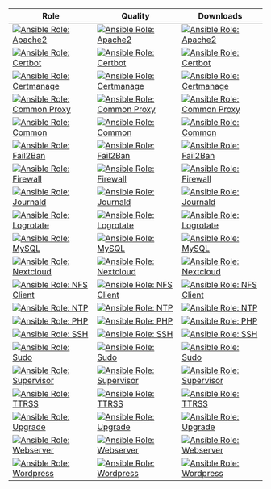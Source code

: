 | Role | Quality | Downloads |
| --- | --- | --- |
| [![Ansible Role: Apache2](https://img.shields.io/ansible/role/51300?style=flat-square)](https://galaxy.ansible.com/thorian93/ansible_role_apache2) | [![Ansible Role: Apache2](https://img.shields.io/ansible/quality/51300?style=flat-square)](https://galaxy.ansible.com/thorian93/ansible_role_apache2) | [![Ansible Role: Apache2](https://img.shields.io/ansible/role/d/51300?style=flat-square)](https://galaxy.ansible.com/thorian93/ansible_role_apache2) |
| [![Ansible Role: Certbot](https://img.shields.io/ansible/role/51302?style=flat-square)](https://galaxy.ansible.com/thorian93/ansible_role_certbot) | [![Ansible Role: Certbot](https://img.shields.io/ansible/quality/51302?style=flat-square)](https://galaxy.ansible.com/thorian93/ansible_role_certbot) | [![Ansible Role: Certbot](https://img.shields.io/ansible/role/d/51302?style=flat-square)](https://galaxy.ansible.com/thorian93/ansible_role_certbot) |
| [![Ansible Role: Certmanage](https://img.shields.io/ansible/role/51296?style=flat-square)](https://galaxy.ansible.com/thorian93/ansible_role_certmanage) | [![Ansible Role: Certmanage](https://img.shields.io/ansible/quality/51296?style=flat-square)](https://galaxy.ansible.com/thorian93/ansible_role_certmanage) | [![Ansible Role: Certmanage](https://img.shields.io/ansible/role/d/51296?style=flat-square)](https://galaxy.ansible.com/thorian93/ansible_role_certmanage) |
| [![Ansible Role: Common Proxy](https://img.shields.io/ansible/role/51252?style=flat-square)](https://galaxy.ansible.com/thorian93/ansible_role_common_proxy) | [![Ansible Role: Common Proxy](https://img.shields.io/ansible/quality/51252?style=flat-square)](https://galaxy.ansible.com/thorian93/ansible_role_common_proxy) | [![Ansible Role: Common Proxy](https://img.shields.io/ansible/role/d/51252?style=flat-square)](https://galaxy.ansible.com/thorian93/ansible_role_common_proxy) |
| [![Ansible Role: Common](https://img.shields.io/ansible/role/51293?style=flat-square)](https://galaxy.ansible.com/thorian93/ansible_role_common) | [![Ansible Role: Common](https://img.shields.io/ansible/quality/51293?style=flat-square)](https://galaxy.ansible.com/thorian93/ansible_role_common) | [![Ansible Role: Common](https://img.shields.io/ansible/role/d/51293?style=flat-square)](https://galaxy.ansible.com/thorian93/ansible_role_common) |
| [![Ansible Role: Fail2Ban](https://img.shields.io/ansible/role/51322?style=flat-square)](https://galaxy.ansible.com/thorian93/ansible_role_fail2ban) | [![Ansible Role: Fail2Ban](https://img.shields.io/ansible/quality/51322?style=flat-square)](https://galaxy.ansible.com/thorian93/ansible_role_fail2ban) | [![Ansible Role: Fail2Ban](https://img.shields.io/ansible/role/d/51322?style=flat-square)](https://galaxy.ansible.com/thorian93/ansible_role_fail2ban) |
| [![Ansible Role: Firewall](https://img.shields.io/ansible/role/51250?style=flat-square)](https://galaxy.ansible.com/thorian93/ansible_role_firewall) | [![Ansible Role: Firewall](https://img.shields.io/ansible/quality/51250?style=flat-square)](https://galaxy.ansible.com/thorian93/ansible_role_firewall) | [![Ansible Role: Firewall](https://img.shields.io/ansible/role/d/51250?style=flat-square)](https://galaxy.ansible.com/thorian93/ansible_role_firewall) |
| [![Ansible Role: Journald](https://img.shields.io/ansible/role/51249?style=flat-square)](https://galaxy.ansible.com/thorian93/ansible_role_journald) | [![Ansible Role: Journald](https://img.shields.io/ansible/quality/51249?style=flat-square)](https://galaxy.ansible.com/thorian93/ansible_role_journald) | [![Ansible Role: Journald](https://img.shields.io/ansible/role/d/51249?style=flat-square)](https://galaxy.ansible.com/thorian93/ansible_role_journald) |
| [![Ansible Role: Logrotate](https://img.shields.io/ansible/role/52315?style=flat-square)](https://galaxy.ansible.com/thorian93/ansible_role_logrotate) | [![Ansible Role: Logrotate](https://img.shields.io/ansible/quality/52315?style=flat-square)](https://galaxy.ansible.com/thorian93/ansible_role_logrotate) | [![Ansible Role: Logrotate](https://img.shields.io/ansible/role/d/52315?style=flat-square)](https://galaxy.ansible.com/thorian93/ansible_role_logrotate) |
| [![Ansible Role: MySQL](https://img.shields.io/ansible/role/51295?style=flat-square)](https://galaxy.ansible.com/thorian93/ansible_role_mysql) | [![Ansible Role: MySQL](https://img.shields.io/ansible/quality/51295?style=flat-square)](https://galaxy.ansible.com/thorian93/ansible_role_mysql) | [![Ansible Role: MySQL](https://img.shields.io/ansible/role/d/51295?style=flat-square)](https://galaxy.ansible.com/thorian93/ansible_role_mysql) |
| [![Ansible Role: Nextcloud](https://img.shields.io/ansible/role/51304?style=flat-square)](https://galaxy.ansible.com/thorian93/ansible_role_nextcloud) | [![Ansible Role: Nextcloud](https://img.shields.io/ansible/quality/51304?style=flat-square)](https://galaxy.ansible.com/thorian93/ansible_role_nextcloud) | [![Ansible Role: Nextcloud](https://img.shields.io/ansible/role/d/51304?style=flat-square)](https://galaxy.ansible.com/thorian93/ansible_role_nextcloud) |
| [![Ansible Role: NFS Client](https://img.shields.io/ansible/role/52314?style=flat-square)](https://galaxy.ansible.com/thorian93/ansible_role_nfs_client) | [![Ansible Role: NFS Client](https://img.shields.io/ansible/quality/52314?style=flat-square)](https://galaxy.ansible.com/thorian93/ansible_role_nfs_client) | [![Ansible Role: NFS Client](https://img.shields.io/ansible/role/d/52314?style=flat-square)](https://galaxy.ansible.com/thorian93/ansible_role_nfs_client) |
| [![Ansible Role: NTP](https://img.shields.io/ansible/role/51286?style=flat-square)](https://galaxy.ansible.com/thorian93/ansible_role_ntp) | [![Ansible Role: NTP](https://img.shields.io/ansible/quality/51286?style=flat-square)](https://galaxy.ansible.com/thorian93/ansible_role_ntp) | [![Ansible Role: NTP](https://img.shields.io/ansible/role/d/51286?style=flat-square)](https://galaxy.ansible.com/thorian93/ansible_role_ntp) |
| [![Ansible Role: PHP](https://img.shields.io/ansible/role/51303?style=flat-square)](https://galaxy.ansible.com/thorian93/ansible_role_php) | [![Ansible Role: PHP](https://img.shields.io/ansible/quality/51303?style=flat-square)](https://galaxy.ansible.com/thorian93/ansible_role_php) | [![Ansible Role: PHP](https://img.shields.io/ansible/role/d/51303?style=flat-square)](https://galaxy.ansible.com/thorian93/ansible_role_php) |
| [![Ansible Role: SSH](https://img.shields.io/ansible/role/51297?style=flat-square)](https://galaxy.ansible.com/thorian93/ansible_role_ssh) | [![Ansible Role: SSH](https://img.shields.io/ansible/quality/51297?style=flat-square)](https://galaxy.ansible.com/thorian93/ansible_role_ssh) | [![Ansible Role: SSH](https://img.shields.io/ansible/role/d/51297?style=flat-square)](https://galaxy.ansible.com/thorian93/ansible_role_ssh) |
| [![Ansible Role: Sudo](https://img.shields.io/ansible/role/51281?style=flat-square)](https://galaxy.ansible.com/thorian93/ansible_role_sudo) | [![Ansible Role: Sudo](https://img.shields.io/ansible/quality/51281?style=flat-square)](https://galaxy.ansible.com/thorian93/ansible_role_sudo) | [![Ansible Role: Sudo](https://img.shields.io/ansible/role/d/51281?style=flat-square)](https://galaxy.ansible.com/thorian93/ansible_role_sudo) |
| [![Ansible Role: Supervisor](https://img.shields.io/ansible/role/52407?style=flat-square)](https://galaxy.ansible.com/thorian93/ansible_role_supervisor) | [![Ansible Role: Supervisor](https://img.shields.io/ansible/quality/52407?style=flat-square)](https://galaxy.ansible.com/thorian93/ansible_role_supervisor) | [![Ansible Role: Supervisor](https://img.shields.io/ansible/role/d/52407?style=flat-square)](https://galaxy.ansible.com/thorian93/ansible_role_supervisor) |
| [![Ansible Role: TTRSS](https://img.shields.io/ansible/role/52408?style=flat-square)](https://galaxy.ansible.com/thorian93/ansible_role_ttrss) | [![Ansible Role: TTRSS](https://img.shields.io/ansible/quality/52408?style=flat-square)](https://galaxy.ansible.com/thorian93/ansible_role_ttrss) | [![Ansible Role: TTRSS](https://img.shields.io/ansible/role/d/52408?style=flat-square)](https://galaxy.ansible.com/thorian93/ansible_role_ttrss) |
| [![Ansible Role: Upgrade](https://img.shields.io/ansible/role/51284?style=flat-square)](https://galaxy.ansible.com/thorian93/ansible_role_upgrade) | [![Ansible Role: Upgrade](https://img.shields.io/ansible/quality/51284?style=flat-square)](https://galaxy.ansible.com/thorian93/ansible_role_upgrade) | [![Ansible Role: Upgrade](https://img.shields.io/ansible/role/d/51284?style=flat-square)](https://galaxy.ansible.com/thorian93/ansible_role_upgrade) |
| [![Ansible Role: Webserver](https://img.shields.io/ansible/role/51301?style=flat-square)](https://galaxy.ansible.com/thorian93/ansible_role_webserver) | [![Ansible Role: Webserver](https://img.shields.io/ansible/quality/51301?style=flat-square)](https://galaxy.ansible.com/thorian93/ansible_role_webserver) | [![Ansible Role: Webserver](https://img.shields.io/ansible/role/d/51301?style=flat-square)](https://galaxy.ansible.com/thorian93/ansible_role_webserver) |
| [![Ansible Role: Wordpress](https://img.shields.io/ansible/role/52412?style=flat-square)](https://galaxy.ansible.com/thorian93/ansible_role_wordpress) | [![Ansible Role: Wordpress](https://img.shields.io/ansible/quality/52412?style=flat-square)](https://galaxy.ansible.com/thorian93/ansible_role_wordpress) | [![Ansible Role: Wordpress](https://img.shields.io/ansible/role/d/52412?style=flat-square)](https://galaxy.ansible.com/thorian93/ansible_role_wordpress) |